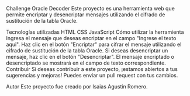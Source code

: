 Challenge Oracle Decoder
Este proyecto es una herramienta web que permite encriptar y desencriptar mensajes utilizando el cifrado de sustitución de la tabla Oracle.

Tecnologías utilizadas
HTML
CSS
JavaScript
Cómo utilizar la herramienta
Ingresa el mensaje que deseas encriptar en el campo "Ingrese el texto aqui".
Haz clic en el botón "Encriptar" para cifrar el mensaje utilizando el cifrado de sustitución de la tabla Oracle.
Si deseas desencriptar un mensaje, haz clic en el botón "Desencriptar".
El mensaje encriptado o desencriptado se mostrará en el campo de texto correspondiente.
Contribuir
Si deseas contribuir a este proyecto, ¡estamos abiertos a tus sugerencias y mejoras! Puedes enviar un pull request con tus cambios.

Autor
Este proyecto fue creado por Isaias Agustin Romero.
